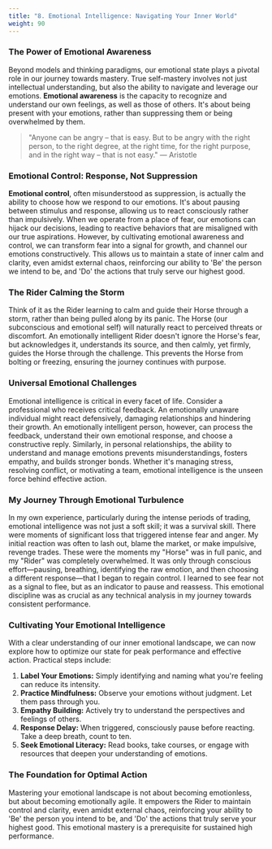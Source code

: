 ```yaml
---
title: "8. Emotional Intelligence: Navigating Your Inner World"
weight: 90
---
```


### The Power of Emotional Awareness

Beyond models and thinking paradigms, our emotional state plays a pivotal role in our journey towards mastery. True self-mastery involves not just intellectual understanding, but also the ability to navigate and leverage our emotions. **Emotional awareness** is the capacity to recognize and understand our own feelings, as well as those of others. It's about being present with your emotions, rather than suppressing them or being overwhelmed by them.

> "Anyone can be angry – that is easy. But to be angry with the right person, to the right degree, at the right time, for the right purpose, and in the right way – that is not easy."
> — Aristotle

### Emotional Control: Response, Not Suppression

**Emotional control**, often misunderstood as suppression, is actually the ability to choose how we respond to our emotions. It's about pausing between stimulus and response, allowing us to react consciously rather than impulsively. When we operate from a place of fear, our emotions can hijack our decisions, leading to reactive behaviors that are misaligned with our true aspirations. However, by cultivating emotional awareness and control, we can transform fear into a signal for growth, and channel our emotions constructively. This allows us to maintain a state of inner calm and clarity, even amidst external chaos, reinforcing our ability to 'Be' the person we intend to be, and 'Do' the actions that truly serve our highest good.

### The Rider Calming the Storm

Think of it as the Rider learning to calm and guide their Horse through a storm, rather than being pulled along by its panic. The Horse (our subconscious and emotional self) will naturally react to perceived threats or discomfort. An emotionally intelligent Rider doesn't ignore the Horse's fear, but acknowledges it, understands its source, and then calmly, yet firmly, guides the Horse through the challenge. This prevents the Horse from bolting or freezing, ensuring the journey continues with purpose.

### Universal Emotional Challenges

Emotional intelligence is critical in every facet of life. Consider a professional who receives critical feedback. An emotionally unaware individual might react defensively, damaging relationships and hindering their growth. An emotionally intelligent person, however, can process the feedback, understand their own emotional response, and choose a constructive reply. Similarly, in personal relationships, the ability to understand and manage emotions prevents misunderstandings, fosters empathy, and builds stronger bonds. Whether it's managing stress, resolving conflict, or motivating a team, emotional intelligence is the unseen force behind effective action.

### My Journey Through Emotional Turbulence

In my own experience, particularly during the intense periods of trading, emotional intelligence was not just a soft skill; it was a survival skill. There were moments of significant loss that triggered intense fear and anger. My initial reaction was often to lash out, blame the market, or make impulsive, revenge trades. These were the moments my "Horse" was in full panic, and my "Rider" was completely overwhelmed. It was only through conscious effort—pausing, breathing, identifying the raw emotion, and then choosing a different response—that I began to regain control. I learned to see fear not as a signal to flee, but as an indicator to pause and reassess. This emotional discipline was as crucial as any technical analysis in my journey towards consistent performance.

### Cultivating Your Emotional Intelligence

With a clear understanding of our inner emotional landscape, we can now explore how to optimize our state for peak performance and effective action. Practical steps include:

1.  **Label Your Emotions:** Simply identifying and naming what you're feeling can reduce its intensity.
2.  **Practice Mindfulness:** Observe your emotions without judgment. Let them pass through you.
3.  **Empathy Building:** Actively try to understand the perspectives and feelings of others.
4.  **Response Delay:** When triggered, consciously pause before reacting. Take a deep breath, count to ten.
5.  **Seek Emotional Literacy:** Read books, take courses, or engage with resources that deepen your understanding of emotions.

### The Foundation for Optimal Action

Mastering your emotional landscape is not about becoming emotionless, but about becoming emotionally agile. It empowers the Rider to maintain control and clarity, even amidst external chaos, reinforcing your ability to 'Be' the person you intend to be, and 'Do' the actions that truly serve your highest good. This emotional mastery is a prerequisite for sustained high performance.


